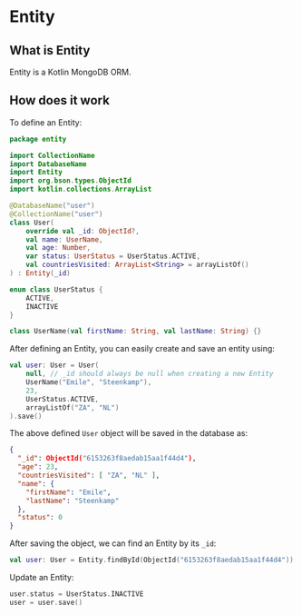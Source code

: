 # Entity

## What is Entity

Entity is a Kotlin MongoDB ORM.

## How does it work

To define an Entity:

```kotlin
package entity

import CollectionName
import DatabaseName
import Entity
import org.bson.types.ObjectId
import kotlin.collections.ArrayList

@DatabaseName("user")
@CollectionName("user")
class User(
    override val _id: ObjectId?,
    val name: UserName,
    val age: Number,
    var status: UserStatus = UserStatus.ACTIVE,
    val countriesVisited: ArrayList<String> = arrayListOf()
) : Entity(_id)

enum class UserStatus {
    ACTIVE,
    INACTIVE
}

class UserName(val firstName: String, val lastName: String) {}
```

After defining an Entity, you can easily create and save an entity using:
```kotlin
val user: User = User(
    null, // _id should always be null when creating a new Entity
    UserName("Emile", "Steenkamp"),
    23,
    UserStatus.ACTIVE,
    arrayListOf("ZA", "NL")
).save()
```

The above defined `User` object will be saved in the database as:
```json
{
  "_id": ObjectId("6153263f8aedab15aa1f44d4"),
  "age": 23,
  "countriesVisited": [ "ZA", "NL" ],
  "name": {
    "firstName": "Emile",
    "lastName": "Steenkamp"
  },
  "status": 0
}
```

After saving the object, we can find an Entity by its `_id`:
```kotlin
val user: User = Entity.findById(ObjectId("6153263f8aedab15aa1f44d4"))
```

Update an Entity:
```kotlin
user.status = UserStatus.INACTIVE
user = user.save()
```